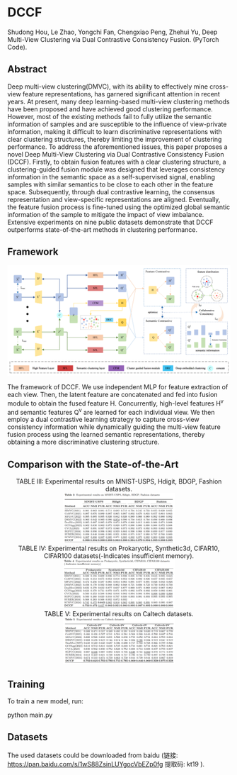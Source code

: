 # DCCF
Shudong Hou, Le Zhao, Yongchi Fan, Chengxiao Peng, Zhehui Yu, Deep Multi-View Clustering via Dual Contrastive Consistency Fusion. (PyTorch Code).

## Abstract
Deep multi-view clustering(DMVC), with its ability to effectively mine cross-view feature representations, has garnered significant attention in recent years. At present, many deep learning-based multi-view clustering methods have been proposed and have achieved good clustering performance. However, most of the existing methods fail to fully utilize the semantic information of samples and are susceptible to the influence of view-private information, making it difficult to learn discriminative representations with clear clustering structures, thereby limiting the improvement of clustering performance. To address the aforementioned issues, this paper proposes a novel Deep Multi-View Clustering via Dual Contrastive Consistency Fusion (DCCF). Firstly, to obtain fusion features with a clear clustering structure,  a clustering-guided fusion module was designed that leverages consistency information in the semantic space as a self-supervised signal, enabling samples with similar semantics to be close to each other in the feature space. Subsequently, through dual contrastive learning, the consensus representation and view-specific representations are aligned. Eventually, the feature fusion process is fine-tuned using the optimized global semantic information of the sample to mitigate the impact of view imbalance. Extensive experiments on nine public datasets demonstrate that DCCF outperforms state-of-the-art methods in clustering performance.

## Framework
<img src="./fig/framework.png" width = "100%" height="50%">

The framework of DCCF. We use independent MLP for feature extraction of each view. Then, the latent feature are concatenated and fed into fusion module to obtain the fused feature H. Concurrently, high-level features H<sup>v</sup> and semantic features Q<sup>v</sup> are learned for each individual view. We then employ a dual contrastive learning strategy to capture cross-view consistency information while dynamically guiding the multi-view feature fusion process using the learned semantic representations, thereby obtaining a more discriminative clustering structure.

## Comparison with the State-of-the-Art
<div align=center>TABLE III: Experimental results on MNIST-USPS, Hdigit, BDGP, Fashion datasets.</div>
<div align=center><img src="./fig/Table3.png" width = "50%" height="50%"></div>

<div align=center>TABLE IV: Experimental results on Prokaryotic, Synthetic3d, CIFAR10, CIFAR100 datasets(-Indicates insufficient memory).</div>
<div align=center><img src="./fig/Table4.png" width = "50%" height="50%"></div>

<div align=center>TABLE V: Experimental results on Caltech datasets.</div>
<div align=center><img src="./fig/Table5.png" width = "50%" height="50%"></div>

## Training

To train a new model, run:

   python main.py

## Datasets
The used datasets could be downloaded from baidu  (链接: https://pan.baidu.com/s/1wS88ZsinLUYgocVbEZp0fg 提取码: kt19 ).
